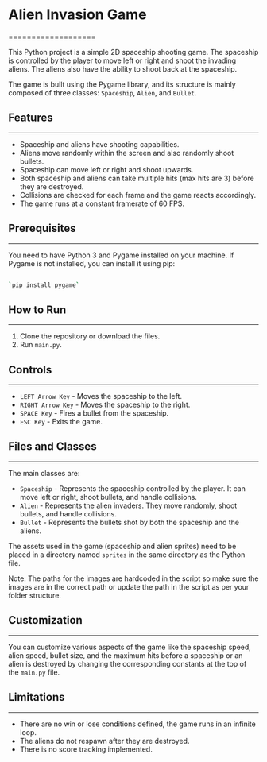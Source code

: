 # Alien Invasion Game
===================

This Python project is a simple 2D spaceship shooting game. The spaceship is controlled by the player to move left or right and shoot the invading aliens. The aliens also have the ability to shoot back at the spaceship.

The game is built using the Pygame library, and its structure is mainly composed of three classes: `Spaceship`, `Alien`, and `Bullet`.

## Features
--------

-   Spaceship and aliens have shooting capabilities.
-   Aliens move randomly within the screen and also randomly shoot bullets.
-   Spaceship can move left or right and shoot upwards.
-   Both spaceship and aliens can take multiple hits (max hits are 3) before they are destroyed.
-   Collisions are checked for each frame and the game reacts accordingly.
-   The game runs at a constant framerate of 60 FPS.

## Prerequisites
-------------

You need to have Python 3 and Pygame installed on your machine. If Pygame is not installed, you can install it using pip:

```bash

`pip install pygame`

```

## How to Run
----------

1.  Clone the repository or download the files.
2.  Run `main.py`.

## Controls
--------

-   `LEFT Arrow Key` - Moves the spaceship to the left.
-   `RIGHT Arrow Key` - Moves the spaceship to the right.
-   `SPACE Key` - Fires a bullet from the spaceship.
-   `ESC Key` - Exits the game.

## Files and Classes
-----------------

The main classes are:

-   `Spaceship` - Represents the spaceship controlled by the player. It can move left or right, shoot bullets, and handle collisions.
-   `Alien` - Represents the alien invaders. They move randomly, shoot bullets, and handle collisions.
-   `Bullet` - Represents the bullets shot by both the spaceship and the aliens.

The assets used in the game (spaceship and alien sprites) need to be placed in a directory named `sprites` in the same directory as the Python file.

Note: The paths for the images are hardcoded in the script so make sure the images are in the correct path or update the path in the script as per your folder structure.

## Customization
-------------

You can customize various aspects of the game like the spaceship speed, alien speed, bullet size, and the maximum hits before a spaceship or an alien is destroyed by changing the corresponding constants at the top of the `main.py` file.

## Limitations
-----------

-   There are no win or lose conditions defined, the game runs in an infinite loop.
-   The aliens do not respawn after they are destroyed.
-   There is no score tracking implemented.
